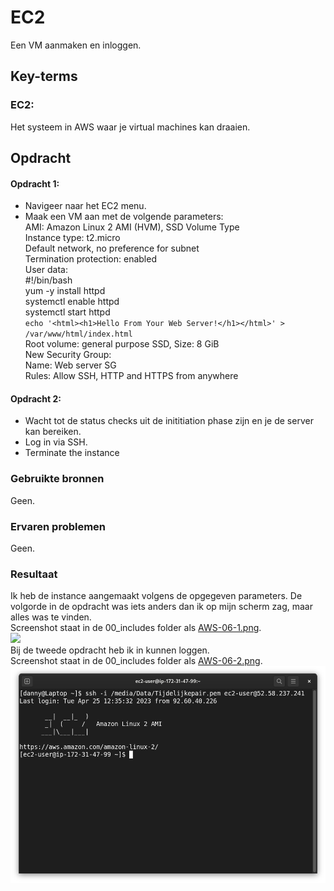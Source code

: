 # EC2
Een VM aanmaken en inloggen.

## Key-terms
### EC2:
Het systeem in AWS waar je virtual machines kan draaien.

## Opdracht
#### Opdracht 1:
- Navigeer naar het EC2 menu.
- Maak een VM aan met de volgende parameters:  
	AMI: Amazon Linux 2 AMI (HVM), SSD Volume Type  
    Instance type: t2.micro  
    Default network, no preference for subnet  
    Termination protection: enabled  
    User data:  
		#!/bin/bash  
		yum -y install httpd  
		systemctl enable httpd  
		systemctl start httpd  
		`echo '<html><h1>Hello From Your Web Server!</h1></html>' >   /var/www/html/index.html`  
		Root volume: general purpose SSD, Size: 8 GiB  
		New Security Group:    
		Name: Web server SG  
		 Rules: Allow SSH, HTTP and HTTPS from anywhere  
#### Opdracht 2:
- Wacht tot de status checks uit de inititiation phase zijn en je de server kan bereiken.
- Log in via SSH.
- Terminate the instance


### Gebruikte bronnen
Geen.

### Ervaren problemen
Geen.

### Resultaat
Ik heb de instance aangemaakt volgens de opgegeven parameters. De volgorde in de opdracht was iets anders dan ik op mijn scherm zag, maar alles was te vinden.  
Screenshot staat in de 00_includes folder als [AWS-06-1.png](/00_includes/AWS-06-1.png).  
![](/00includes/AWS-06-1.png)  
Bij de tweede opdracht heb ik in kunnen loggen.  
Screenshot staat in de 00_includes folder als [AWS-06-2.png](/00_includes/AWS-06-2.png).  
![](/00_includes/AWS-06-2.png)

